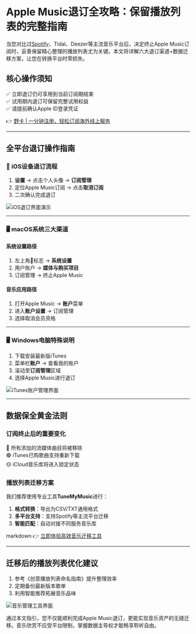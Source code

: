 # Apple Music退订全攻略：保留播放列表的完整指南

当您对比过[Spotify](https://spotify.com)、Tidal、Deezer等主流音乐平台后，决定终止Apple Music订阅时，妥善保留精心整理的播放列表尤为关键。本文将详解六大退订渠道+数据迁移方案，让您在转换平台时零损失。

## 核心操作须知
✅ 立即退订仍可享用到当前订阅期结束  
✅ 试用期内退订可保留完整试用权益  
✅ 请提前确认Apple ID登录凭证  

👉 [野卡 | 一分钟注册，轻松订阅海外线上服务](https://bbtdd.com/yeka)

---

## 全平台退订操作指南

### 📱 iOS设备退订流程
1. **设置** → 点击个人头像 → **订阅管理**
2. 定位Apple Music订阅 → 点击**取消订阅**
3. 二次确认完成退订

![iOS退订界面演示](https://bbtdd.com/wp-content/uploads/img/55236357.webp)

---

### 🖥 macOS系统三大渠道
#### 系统设置路径
1. 左上角🍎标志 → **系统设置**
2. 用户账户 → **媒体与购买项目**
3. 订阅管理 → 终止Apple Music

#### 音乐应用路径
1. 打开Apple Music → **账户**菜单
2. 进入**账户设置** → 订阅管理
3. 选择取消会员资格

---

### 🖥 Windows电脑特殊说明
1. 下载安装最新版iTunes
2. 菜单栏**账户** → 查看我的账户
3. 滚动至**订阅管理**区域
4. 选择Apple Music进行退订

![iTunes账户管理界面](https://bbtdd.com/wp-content/uploads/img/7074398603910.webp)

---

## 数据保全黄金法则

### 订阅终止后的重要变化
🔴 所有添加的流媒体曲目将被移除  
🟢 iTunes已购歌曲支持重新下载  
🟡 iCloud音乐库将进入锁定状态

### 播放列表迁移方案
我们推荐使用专业工具**TuneMyMusic**进行：
1. **格式转换**：导出为CSV/TXT通用格式
2. **多平台支持**：支持Spotify等主流平台迁移
3. **智能匹配**：自动对接不同服务音乐库

markdown
👉 [立即体验高效音乐迁移工具](https://bbtdd.com/yeka)


---

## 迁移后的播放列表优化建议
1. 参考《创意播放列表命名指南》提升整理效率
2. 定期备份最新版本歌单
3. 利用智能推荐拓展音乐品味

![音乐管理工具界面](https://bbtdd.com/wp-content/uploads/img/41955081661663.webp)

通过本文指引，您不仅能顺利完成Apple Music退订，更能实现音乐资产的无缝迁移。音乐欣赏不应受平台限制，掌握数据主导权才能畅享聆听自由。
